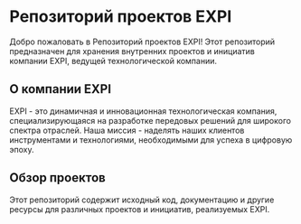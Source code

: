 # Репозиторий проектов EXPI

Добро пожаловать в Репозиторий проектов EXPI! Этот репозиторий предназначен для хранения внутренних проектов и инициатив компании EXPI, ведущей технологической компании.

## О компании EXPI

EXPI - это динамичная и инновационная технологическая компания, специализирующаяся на разработке передовых решений для широкого спектра отраслей. Наша миссия - наделять наших клиентов инструментами и технологиями, необходимыми для успеха в цифровую эпоху.

## Обзор проектов

Этот репозиторий содержит исходный код, документацию и другие ресурсы для различных проектов и инициатив, реализуемых EXPI. 
